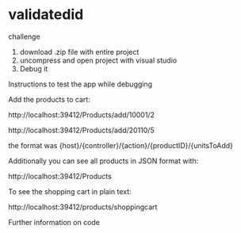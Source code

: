 # validatedid
challenge


1. download .zip file with entire project
2. uncompress and open project with visual studio
3. Debug it

Instructions to test the app while debugging

Add the products to cart:

http://localhost:39412/Products/add/10001/2

http://localhost:39412/Products/add/20110/5

the format was {host}/{controller}/{action}/{productID}/{unitsToAdd}

Additionally you can see all products in JSON format with:

http://localhost:39412/Products

To see the shopping cart in plain text:

http://localhost:39412/products/shoppingcart


Further information on code
